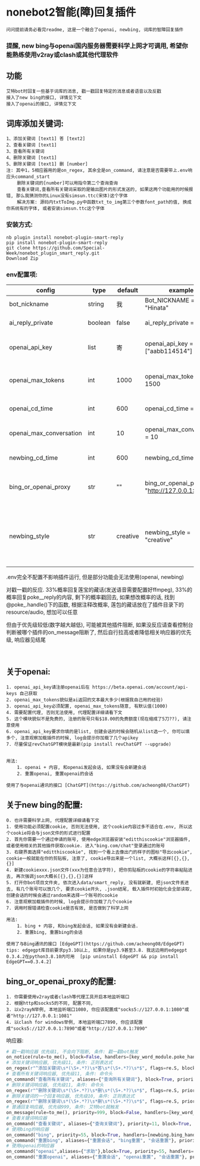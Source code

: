 # nonebot2智能(障)回复插件

    问问提前请务必看完readme, 这是一个融合了openai, newbing, 词库的智障回复插件
    
### 提醒, new bing与openai国内服务器需要科学上网才可调用, 希望你能熟练使用v2ray或clash或其他代理软件


## 功能

    艾特bot时回复一些基于词库的消息, 戳一戳回复特定的消息或者语音以及反戳
    接入了new bing的接口, 详情见下文
    接入了openai的接口, 详情见下文

## 词库添加关键词:
	1、添加关键词 [text1] 答 [text2]		 
	2、查看关键词 [text1]
	3、查看所有关键词
	4、删除关键词 [text1]
	5、删除关键词 [text1] 删 [number]
	注: 其中1，5相应器用的是on_regex, 其余全是on_command, 请注意是否需要带上.env响应头command_start
	    删除关键词的[number]可以用指令第二个查询查询
	    查看关键词,查看所有关键词采取的是输出图片的形式发送的, 如果这两个功能用的时候报错, 那么我猜测你的Linux没有simsun.ttc(宋体)这个字体
	    解决方案: 源码内txtToImg.py中函数txt_to_img第三个参数font_path的值, 换成你系统有的字体, 或者安装simsun.ttc这个字体

### 安装方式:

    nb plugin install nonebot-plugin-smart-reply
    pip install nonebot-plugin-smart-reply
    git clone https://github.com/Special-Week/nonebot_plugin_smart_reply.git
    Download Zip

### env配置项:

|config          |type            |default    |example                                  |usage                                   |
|----------------|----------------|-----------|-----------------------------------------|----------------------------------------|
| bot_nickname   | string         |我     |Bot_NICKNAME = "Hinata"                  |      你Bot的称呼                         |
| ai_reply_private  | boolean |false     |ai_reply_private = true          |    私聊时是否启用AI聊天            |
| openai_api_key    | list  |寄        |openai_api_key = ["aabb114514"]    |    openai的api_key, 详细请看下文         |
| openai_max_tokens | int     |1000      |openai_max_tokens = 1500         |    openai的max_tokens, 详细请看下文     |
| openai_cd_time    | int     |600        |openai_cd_time = 114             |    openai创建会话的cd                       |
| openai_max_conversation|int|10|openai_max_conversation = 10|openai的单个会话点最大交互数量|
| newbing_cd_time    | int     |600        |newbing_cd_time = 114             |    newbing创建会话的cd                       |
|bing_or_openai_proxy|str       |""         |bing_or_openai_proxy = "http://127.0.0.1:1081" |    openai或者newbing的代理, 配置详细请看下文|        
|newbing_style    |str             |creative   |newbing_style = "creative"             |newbing的风格, "creative", "balanced", "precise", 三选一, 乱填报错我不管|

.env完全不配置不影响插件运行, 但是部分功能会无法使用(openai, newbing)



对戳一戳的反应. 33%概率回复莲宝的藏话(发送语音需要配置好ffmpeg), 33%的概率回复poke__reply的内容, 剩下的概率戳回去, 如果想改概率的话, 找到@poke_.handle()下的函数, 根据注释改概率, 莲包的藏话放在了插件目录下的resource/audio, 想加可以任意


但由于优先级较低(数字越大越低), 可能被其他插件阻断, 如果没反应请查看控制台判断被哪个插件的on_message阻断了, 然后自行拉高或者降低相关响应器的优先级, 响应器见结尾


​       
## 关于openai:

    1. openai_api_key请注册openai后在 https://beta.openai.com/account/api-keys 自己获取
    2. openai_max_tokens貌似是ai返回的文本最大多少(根据我自己用的经验)
    3. openai_api_key必须配置, openai_max_tokens随意, 有默认值(1000)
    4. 需要配置代理, 否则无法使用, 代理配置详细请看下文
    5. 这个模块貌似不是免费的, 注册的账号只有$18.00的免费额度(现在缩成了5刀??), 请注意使用
    6. openai_api_key要求你填的是list, 创建会话的时候会随机从list选一个, 你可以填多个, 注意观察加载插件的时候, log会提示你加载了几个apikey
    7. 尽量保证revChatGPT模块是最新(pip install revChatGPT --upgrade)


    用法:
        1. openai + 内容, 和openai发起会话, 如果没有会新建会话
        2. 重置openai, 重置openai的会话
    
    使用了与openai通讯的接口 [ChatGPT](https://github.com/acheong08/ChatGPT)        




## 关于new bing的配置:

    0. 也许需要科学上网, 代理配置详细请看下文
    1. 使用功能必须配置cookie, 否则无法使用, 这个cookie内容过多不适合在.env, 所以这个cookie将会与json文件的形式进行配置
    2. 首先你需要一个通过申请的账号, 使用edge浏览器安装"editthiscookie"浏览器插件, 或者使用相关的其他插件获取cookie. 进入"bing.com/chat"登录通过的账号
    3. 右键界面选择"editthiscookie", 找到一个看上去像出门的样子的图标"导出cookie", cookie一般就能在你的剪贴板, 注意了, cookie导出来是一个list, 大概长这样[{},{},{}]
    4. 新建cookiexxx.json文件(xxx为任意合法字符), 把你剪贴板的cookie的字符串粘贴进去, 再次强调json大概长[{},{},{}]这样
    5. 打开你bot项目文件夹, 依次进入data/smart_reply, 没有就新建, 把json文件丢进去, 有几个账号可以放几个, 要求cookie开头, .json结尾, 载入插件时初始化会全部读取, 创建会话的时候会通过random来选择一个账号的cookie
    6. 注意观察加载插件的时候, log会提示你加载了几个cookie
    7. 调用时报错请检查cookie是否有效, 是否做到了科学上网

    用法:
        1. bing + 内容, 和bing发起会话, 如果没有会新建会话.
        2. 重置bing, 重置bing的会话

    使用了与Bing通讯的接口 [EdgeGPT](https://github.com/acheong08/EdgeGPT)        
    tips: edgegpt库目前要求py3.10以上, 如果你是py3.9甚至3.8. 我这边用的edgegpt 0.3.4.2在python3.8.10内可用  [pip uninstall EdgeGPT && pip install EdgeGPT==0.3.4.2]


## bing_or_openai_proxy的配置:

    1. 你需要使用v2ray或者clash等代理工具开启本地监听端口
    2. 根据http和socks5的不同, 配置不同, 
    3. 以v2rayN举例, 本地监听端口1080, 你应该配置成"socks5://127.0.0.1:1080"或者"http://127.0.0.1:1081"
    4. 以clash for windows举例, 本地监听端口7890, 你应该配置成"socks5://127.0.0.1:7890"或者"http://127.0.0.1:7890"





响应器:
```python
# 戳一戳响应器 优先级1, 不会向下阻断, 条件: 戳一戳bot触发
on_notice(rule=to_me(), block=False, handlers=[key_word_module.poke_handle])
# 添加关键词响应器, 优先级11, 条件: 正则表达式
on_regex(r"^添加关键词\s*(\S+.*?)\s*答\s*(\S+.*?)\s*$", flags=re.S, block=True, priority=11, permission=SUPERUSER, handlers=[key_word_module.add_new_keyword])
# 查看所有关键词响应器, 优先级11, 条件: 命令头
on_command("查看所有关键词", aliases={"查询所有关键词"}, block=True, priority=11, permission=SUPERUSER, handlers=[key_word_module.check_all_keyword])
# 删除关键词响应器, 优先级11, 条件: 命令头
on_regex(r"^删除关键词\s*(\S+.*?)\s*删\s*(\S+.*?)\s*$", flags=re.S, priority=10, permission=SUPERUSER, handlers=[key_word_module.del_akeyword_handle])
# 删除关键词的一个回复响应器, 优先级10, 条件: 正则表达式
on_regex(r"^删除关键词\s*(\S+.*?)\s*删\s*(\S+.*?)\s*$", flags=re.S, priority=10, permission=SUPERUSER, handlers=[key_word_module.del_akeyword_handle])
# 普通回复响应器, 优先级999, 条件: 艾特bot就触发
on_message(rule=to_me(), priority=999, block=False, handlers=[key_word_module.regular_reply])
# 查看关键词响应器
on_command("查看关键词", aliases={"查询关键词"}, priority=11, block=True, permission=SUPERUSER, handlers=[key_word_module.check_keyword_handle])
# 使用bing的响应器
on_command("bing", priority=55, block=True, handlers=[newbing.bing_handle])
on_command("重置bing", aliases={"重置会话", "bing重置", "会话重置"}, priority=10, block=True, handlers=[newbing.reserve_bing])
# 使用openai的响应器
on_command("openai",aliases={"求助"},block=True, priority=55, handlers=[openai.openai_handle])
on_command("重置openai", aliases={"重置会话", "openai重置", "会话重置"}, priority=10, block=True, handlers=[openai.reserve_openai])
```
